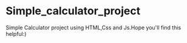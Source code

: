 # Simple_calculator_project
Simple Calculator project using HTML,Css and Js.Hope you'll find this helpful:)
